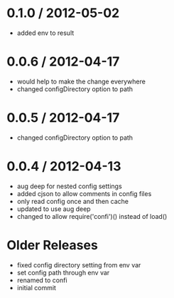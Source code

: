 
0.1.0 / 2012-05-02 
==================

  * added env to result

0.0.6 / 2012-04-17 
==================

  * would help to make the change everywhere
  * changed configDirectory option to path

0.0.5 / 2012-04-17 
==================

  * changed configDirectory option to path

0.0.4 / 2012-04-13 
==================

  * aug deep for nested config settings
  * added cjson to allow comments in config files
  * only read config once and then cache
  * updated to use aug deep
  * changed to allow require('confi')() instead of load()

Older Releases
==============

  * fixed config directory setting from env var
  * set config path through env var
  * renamed to confi
  * initial commit
